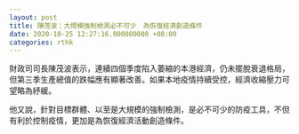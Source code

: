 ```yaml
---
layout: post
title: 陳茂波：大規模強制檢測必不可少　為恢復經濟創造條件
date: 2020-10-25 12:27:16.000000000 +08:00
categories: rthk
---
```


財政司司長陳茂波表示，連續四個季度陷入萎縮的本港經濟，仍未擺脫衰退格局，但第三季生產總值的跌幅應有顯著改善。如果本地疫情持續受控，經濟收縮壓力可望略為紓緩。

他又說，針對目標群體、以至是大規模的強制檢測，是必不可少的防疫工具，不但有利於控制疫情，更加是為恢復經濟活動創造條件。
